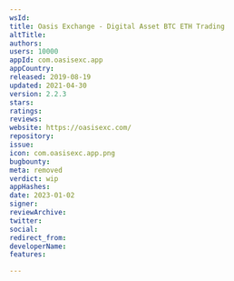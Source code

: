 ```yaml
---
wsId: 
title: Oasis Exchange - Digital Asset BTC ETH Trading
altTitle: 
authors: 
users: 10000
appId: com.oasisexc.app
appCountry: 
released: 2019-08-19
updated: 2021-04-30
version: 2.2.3
stars: 
ratings: 
reviews: 
website: https://oasisexc.com/
repository: 
issue: 
icon: com.oasisexc.app.png
bugbounty: 
meta: removed
verdict: wip
appHashes: 
date: 2023-01-02
signer: 
reviewArchive: 
twitter: 
social: 
redirect_from: 
developerName: 
features: 

---
```



